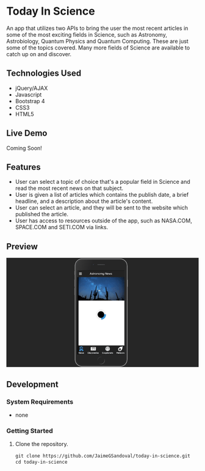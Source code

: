 # Today In Science
An app that utilizes two APIs to bring the user the most recent articles in some of the most exciting fields in Science, such as Astronomy, Astrobiology, Quantum Physics and Quantum Computing. These are just some of the topics covered. Many more fields of Science are available to catch up on and discover.  

## Technologies Used

- jQuery/AJAX
- Javascript
- Bootstrap 4
- CSS3
- HTML5


## Live Demo

Coming Soon!

## Features

- User can select a topic of choice that's a popular field in Science and read the most recent news on that subject.
- User is given a list of articles which contains the publish date, a brief headline, and a description about the article's content.
- User can select an article, and they will be sent to the website which published the article.
- User has access to resources outside of the app, such as NASA.COM, SPACE.COM and SETI.COM via links.

## Preview

![today-in-science](images/today-in-science.gif)

## Development

### System Requirements

- none

### Getting Started

1. Clone the repository.

    ```shell
    git clone https://github.com/JaimeGSandoval/today-in-science.git
    cd today-in-science
    ```

